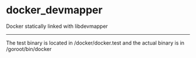 docker_devmapper
================

Docker statically linked with libdevmapper

----

The test binary is located in /docker/docker.test and the actual binary is in /goroot/bin/docker
